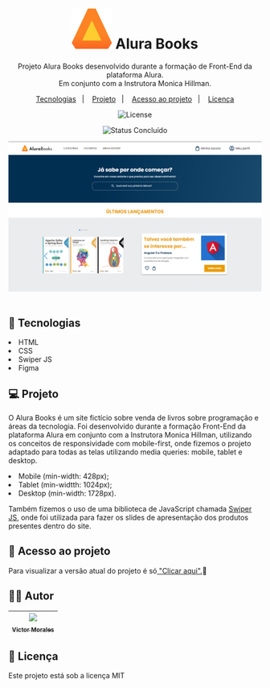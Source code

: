 <h1 align="center"> <img alt="Logo AluraBooks" src="/assets/Logo.svg"> Alura Books </h1>

<p align="center">
  Projeto Alura Books desenvolvido durante a formação de Front-End da plataforma Alura. <br> 
  Em conjunto com a Instrutora Monica Hillman.
</p>

<p align="center">
  <a href="#-tecnologias">Tecnologias</a>&nbsp;&nbsp;&nbsp;|&nbsp;&nbsp;&nbsp;
  <a href="#-projeto">Projeto</a>&nbsp;&nbsp;&nbsp;|&nbsp;&nbsp;&nbsp;
  <a href="#-acesso-ao-projeto">Acesso ao projeto</a>&nbsp;&nbsp;&nbsp;|&nbsp;&nbsp;&nbsp;
  <a href="#memo-licença">Licença</a>
</p>

<p align="center">
  <img alt="License" src="https://img.shields.io/static/v1?label=license&message=MIT&color=49AA26&labelColor=000000">
</p> 

<p align="center">
  <img alt="Status Concluído" src="http://img.shields.io/static/v1?label=STATUS&message=CONCLUIDO&color=GREEN&style=for-the-badge">
</p>

<img alt="Demonstração da tela da AluraBooks" src="/assets/demo-alura-books.png">

<br>
<br>

## 🚀 Tecnologias

<li>HTML</li>
<li>CSS</li>
<li>Swiper JS</li>
<li>Figma</li>

## 💻 Projeto

<p>
  O Alura Books é um site fictício sobre venda de livros sobre programação e áreas da tecnologia. Foi desenvolvido durante a formação Front-End da plataforma Alura
  em conjunto com a Instrutora Monica Hillman, utilizando os conceitos de responsividade com mobile-first, onde fizemos o projeto adaptado para todas as telas
  utilizando media queries: mobile, tablet e desktop.
  
  <li>Mobile (min-width: 428px); 
  <li>Tablet (min-widtth: 1024px);
  <li>Desktop (min-width: 1728px). <br>
    
   Também fizemos o uso de uma biblioteca de JavaScript chamada <a href="https://swiperjs.com/">Swiper JS</a>, 
   onde foi utilizada para fazer os slides de apresentação dos produtos presentes dentro do site.
</p>

## 📁 Acesso ao projeto

<p>Para visualizar a versão atual do projeto é só<a href="https://victor-tosto.github.io/alura-books/"> "Clicar aqui".</a>🚀</p>

## 👨‍💻 Autor

| [<img src="https://avatars.githubusercontent.com/victor-tosto" width=115><br><sub>Victor Morales</sub>](https://github.com/victor-tosto) | 
| :---: |

## :memo: Licença

<p>Este projeto está sob a licença MIT</p>
